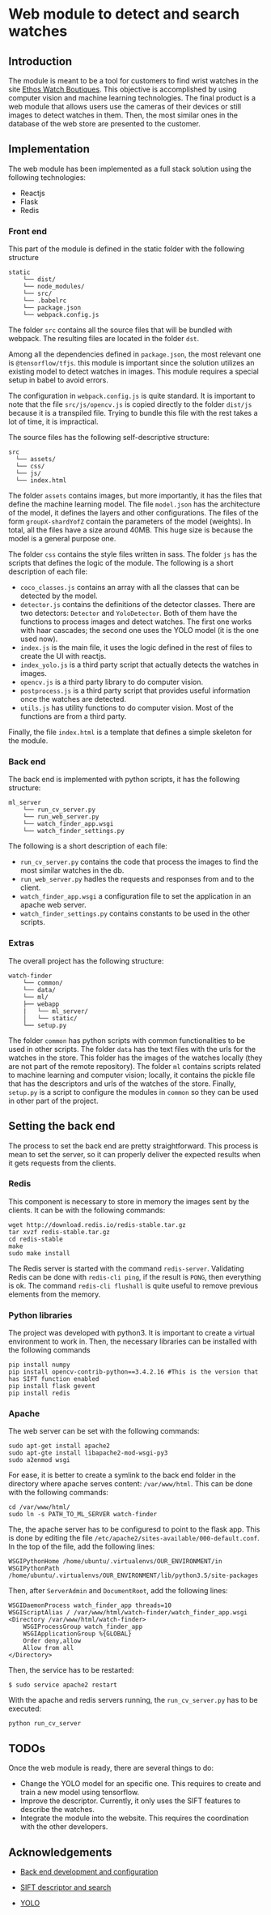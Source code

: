 # Web module to detect and search watches

## Introduction

The module is meant to be a tool for customers to find wrist watches in the site [Ethos Watch Boutiques](https://www.ethoswatches.com/). This objective is accomplished by using computer vision and machine learning technologies. The final product is a web module that allows users use the cameras of their devices or still images to detect watches in them. Then, the most similar ones in the database of the web store are presented to the customer.

## Implementation
The web module has been implemented as a full stack solution using the following technologies:

- Reactjs
- Flask
- Redis

### Front end
This part of the module is defined in the static folder with the following structure

	static
		└── dist/
		└── node_modules/
		└── src/
	    └── .babelrc
	    └── package.json
	    └── webpack.config.js

The folder `src` contains all the source files that will be bundled with webpack. The resulting files are located in the folder `dst`.

Among all the dependencies defined in `package.json`, the most relevant one is `@tensorflow/tfjs`. this module is important since the solution utilizes an existing model to detect watches in images. This module requires a special setup in babel to avoid errors.

The configuration in `webpack.config.js` is quite standard. It is important to note that the file `src/js/opencv.js` is copied directly to the folder `dist/js` because it is a transpiled file. Trying to bundle this file with the rest takes a lot of time, it is impractical.

The source files has the following self-descriptive structure:

	src
	  └── assets/
	  └── css/
	  └── js/
      └── index.html

The folder `assets` contains images, but more importantly, it has the files that define the machine learning model. The file `model.json` has the architecture of the model, it defines the layers and other configurations. The files of the form `groupX-shardYofZ` contain the parameters of the model (weights). In total, all the files have a size around 40MB. This huge size is because the model is a general purpose one.

The folder `css` contains the style files written in sass. The folder `js` has the scripts that defines the logic of the module. The following is a short description of each file:

- `coco_classes.js` contains an array with all the classes that can be detected by the model.
- `detector.js` contains the definitions of the detector classes. There are two detectors: `Detector` and `YoloDetector`. Both of them have the functions to process images and detect watches. The first one works with haar cascades; the second one uses the YOLO model (it is the one used now).
- `index.js` is the main file, it uses the logic defined in the rest of files to create the UI with reactjs.
- `index_yolo.js` is a third party script that actually detects the watches in images.
- `opencv.js` is a third party library to do computer vision.
- `postprocess.js` is a third party script that provides useful information once the watches are detected.
- `utils.js` has utility functions to do computer vision. Most of the functions are from a third party.

Finally, the file `index.html` is a template that defines a simple skeleton for the module.

### Back end

The back end is implemented with python scripts, it has the following structure:

	ml_server
		└── run_cv_server.py
		└── run_web_server.py
	    └── watch_finder_app.wsgi
	    └── watch_finder_settings.py

The following is a short description of each file:

- `run_cv_server.py` contains the code that process the images to find the most similar watches in the db.
- `run_web_server.py` hadles the requests and responses from and to the client.
- `watch_finder_app.wsgi` a configuration file to set the application in an apache web server.
- `watch_finder_settings.py` contains constants to be used in the other scripts.

### Extras

The overall project has the following structure:

	watch-finder
		└── common/
		└── data/
	    └── ml/
	    ├── webapp
	    |	└── ml_server/
	    │ 	└── static/
	    └── setup.py

The folder `common` has python scripts with common functionalities to be used in other scripts. The folder `data` has the text files with the urls for the watches in the store. This folder has the images of the watches locally (they are not part of the remote repository). The folder `ml` contains scripts related to machine learning and computer vision; locally, it contains the pickle file that has the descriptors and urls of the watches of the store. Finally, `setup.py` is a script to configure the modules in `common` so they can be used in other part of the project.


## Setting the back end

The process to set the back end are pretty straightforward. This process is mean to set the server, so it can properly deliver the expected results when it gets requests from the clients.

### Redis

This component is necessary to store in memory the images sent by the clients. It can be with the following commands:

	wget http://download.redis.io/redis-stable.tar.gz
	tar xvzf redis-stable.tar.gz
	cd redis-stable
	make
	sudo make install

The Redis server is started with the command `redis-server`. Validating Redis can be done with `redis-cli ping`, if the result is `PONG`, then everything is ok. The command `redis-cli flushall` is quite useful to remove previous elements from the memory.

### Python libraries

The project was developed with python3. It is important to create a virtual environment to work in. Then, the necessary libraries can be installed with the following commands

	pip install numpy
	pip install opencv-contrib-python==3.4.2.16 #This is the version that has SIFT function enabled
	pip install flask gevent
	pip install redis

### Apache
The web server can be set with the following commands:

	sudo apt-get install apache2
	sudo apt-gte install libapache2-mod-wsgi-py3
	sudo a2enmod wsgi

For ease, it is better to create a symlink to the back end folder in the directory where apache serves content: `/var/www/html`. This can be done with the following commands:

    cd /var/www/html/
    sudo ln -s PATH_TO_ML_SERVER watch-finder

The, the apache server has to be configuresd to point to the flask app. This is done by editing the file `/etc/apache2/sites-available/000-default.conf`. In the top of the file, add the following lines:

	WSGIPythonHome /home/ubuntu/.virtualenvs/OUR_ENVIRONMENT/in
	WSGIPythonPath /home/ubuntu/.virtualenvs/OUR_ENVIRONMENT/lib/python3.5/site-packages

Then, after `ServerAdmin` and `DocumentRoot`, add the following lines:

	WSGIDaemonProcess watch_finder_app threads=10
	WSGIScriptAlias / /var/www/html/watch-finder/watch_finder_app.wsgi
	<Directory /var/www/html/watch-finder>
		WSGIProcessGroup watch_finder_app
		WSGIApplicationGroup %{GLOBAL}
		Order deny,allow
		Allow from all
	</Directory>

Then, the service has to be restarted:

	$ sudo service apache2 restart

With the apache and redis servers running, the `run_cv_server.py` has to be executed:

	python run_cv_server

## TODOs

Once the web module is ready, there are several things to do:

- Change the YOLO model for an specific one. This requires to create and train a new model using tensorflow.
- Improve the descriptor. Currently, it only uses the SIFT features to describe the watches.
- Integrate the module into the website. This requires the coordination with the other developers.


## Acknowledgements

- [Back end development and configuration](https://www.pyimagesearch.com/2018/02/05/deep-learning-production-keras-redis-flask-apache/)

- [SIFT descriptor and search](https://medium.com/machine-learning-world/feature-extraction-and-similar-image-search-with-opencv-for-newbies-3c59796bf774)

- [YOLO](https://github.com/ModelDepot/tfjs-yolo-tiny)